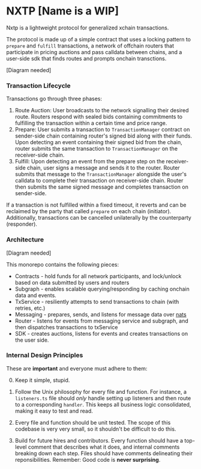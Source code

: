 # NXTP [Name is a WIP]

Nxtp is a lightweight protocol for generalized xchain transactions.

The protocol is made up of a simple contract that uses a locking pattern to `prepare` and `fulfill` transactions, a network of offchain routers that participate in pricing auctions and pass calldata between chains, and a user-side sdk that finds routes and prompts onchain transctions.

[Diagram needed]

### Transaction Lifecycle

Transactions go through three phases:
1. Route Auction: User broadcasts to the network signalling their desired route. Routers respond with sealed bids containing commitments to fulfilling the transaction within a certain time and price range.
2. Prepare: User submits a transaction to `TransactionManager` contract on sender-side chain containing router's signed bid along with their funds. Upon detecting an event containing their signed bid from the chain, router submits the same transaction to `TransactionManager` on the receiver-side chain.
3. Fulfill: Upon detecting an event from the prepare step on the receiver-side chain, user signs a message and sends it to the router. Router submits that message to the `TransactionManager` alongside the user's calldata to complete their transaction on receiver-side chain. Router then submits the same signed message and completes transaction on sender-side.

If a transaction is not fulfilled within a fixed timeout, it reverts and can be reclaimed by the party that called `prepare` on each chain (initiator). Additionally, transactions can be cancelled unilaterally by the counterparty (responder).

### Architecture

[Diagram needed]

This monorepo contains the following pieces:
- Contracts - hold funds for all network participants, and lock/unlock based on data submitted by users and routers
- Subgraph - enables scalable querying/responding by caching onchain data and events.
- TxService - resiliently attempts to send transactions to chain (with retries, etc.)
- Messaging - prepares, sends, and listens for message data over [nats](https://nats.io)
- Router - listens for events from messaging service and subgraph, and then dispatches transactions to txService
- SDK - creates auctions, listens for events and creates transactions on the user side.

### Internal Design Principles
These are **important** and everyone must adhere to them:

0. Keep it simple, stupid.

1. Follow the Unix philosophy for every file and function. For instance, a `listeners.ts` file should *only* handle setting up listeners and then route to a corresponding `handler`. This keeps all business logic consolidated, making it easy to test and read.

2. Every file and function should be unit tested. The scope of this codebase is very very small, so it shouldn't be difficult to do this.

3. Build for future hires and contributors. Every function should have a top-level comment that describes what it does, and internal comments breaking down each step. Files should have comments delineating their reponsibilities. Remember: Good code is **never surprising**.
